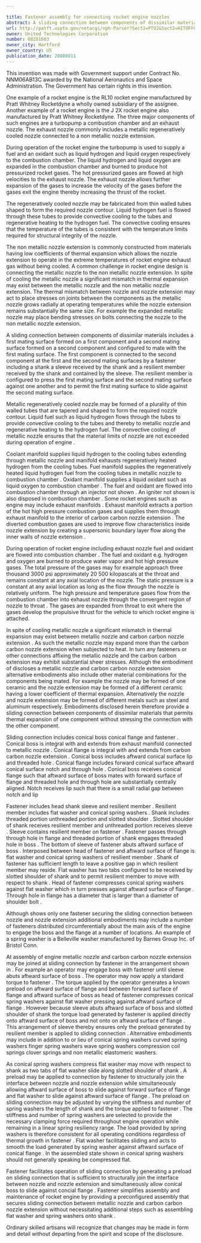 ```yaml
---

title: Fastener assembly for connecting rocket engine nozzles
abstract: A sliding connection between components of dissimilar materials includes a first mating surface formed on a first component and a second mating surface formed on a second component and configured to mate with the first mating surface. The first component is connected to the second component at the first and the second mating surfaces by a fastener including a shank, a sleeve received by the shank, and a resilient member received by the shank and contained by the sleeve. The resilient member is configured to press the first mating surface and the second mating surface against one another and to permit the first mating surface to slide against the second mating surface.
url: http://patft.uspto.gov/netacgi/nph-Parser?Sect1=PTO2&Sect2=HITOFF&p=1&u=%2Fnetahtml%2FPTO%2Fsearch-adv.htm&r=1&f=G&l=50&d=PALL&S1=08281603&OS=08281603&RS=08281603
owner: United Technologies Corporation
number: 08281603
owner_city: Hartford
owner_country: US
publication_date: 20080811
---
```

This invention was made with Government support under Contract No. NNM06AB13C awarded by the National Aeronautics and Space Administration. The Government has certain rights in this invention.

One example of a rocket engine is the RL10 rocket engine manufactured by Pratt Whitney Rocketdyne a wholly owned subsidiary of the assignee. Another example of a rocket engine is the J 2X rocket engine also manufactured by Pratt Whitney Rocketdyne. The three major components of such engines are a turbopump a combustion chamber and an exhaust nozzle. The exhaust nozzle commonly includes a metallic regeneratively cooled nozzle connected to a non metallic nozzle extension.

During operation of the rocket engine the turbopump is used to supply a fuel and an oxidant such as liquid hydrogen and liquid oxygen respectively to the combustion chamber. The liquid hydrogen and liquid oxygen are expanded in the combustion chamber and burned to produce hot pressurized rocket gases. The hot pressurized gases are flowed at high velocities to the exhaust nozzle. The exhaust nozzle allows further expansion of the gases to increase the velocity of the gases before the gases exit the engine thereby increasing the thrust of the rocket.

The regeneratively cooled nozzle may be fabricated from thin walled tubes shaped to form the required nozzle contour. Liquid hydrogen fuel is flowed through these tubes to provide convective cooling to the tubes and regenerative heating to the hydrogen fuel. The convective cooling ensures that the temperature of the tubes is consistent with the temperature limits required for structural integrity of the nozzle.

The non metallic nozzle extension is commonly constructed from materials having low coefficients of thermal expansion which allows the nozzle extension to operate in the extreme temperatures of rocket engine exhaust gas without being cooled. A common challenge in rocket engine design is connecting the metallic nozzle to the non metallic nozzle extension. In spite of cooling the metallic nozzle a significant mismatch in thermal expansion may exist between the metallic nozzle and the non metallic nozzle extension. The thermal mismatch between nozzle and nozzle extension may act to place stresses on joints between the components as the metallic nozzle grows radially at operating temperatures while the nozzle extension remains substantially the same size. For example the expanded metallic nozzle may place bending stresses on bolts connecting the nozzle to the non metallic nozzle extension.

A sliding connection between components of dissimilar materials includes a first mating surface formed on a first component and a second mating surface formed on a second component and configured to mate with the first mating surface. The first component is connected to the second component at the first and the second mating surfaces by a fastener including a shank a sleeve received by the shank and a resilient member received by the shank and contained by the sleeve. The resilient member is configured to press the first mating surface and the second mating surface against one another and to permit the first mating surface to slide against the second mating surface.

Metallic regeneratively cooled nozzle may be formed of a plurality of thin walled tubes that are tapered and shaped to form the required nozzle contour. Liquid fuel such as liquid hydrogen flows through the tubes to provide convective cooling to the tubes and thereby to metallic nozzle and regenerative heating to the hydrogen fuel. The convective cooling of metallic nozzle ensures that the material limits of nozzle are not exceeded during operation of engine .

Coolant manifold supplies liquid hydrogen to the cooling tubes extending through metallic nozzle and manifold exhausts regeneratively heated hydrogen from the cooling tubes. Fuel manifold supplies the regeneratively heated liquid hydrogen fuel from the cooling tubes in metallic nozzle to combustion chamber . Oxidant manifold supplies a liquid oxidant such as liquid oxygen to combustion chamber . The fuel and oxidant are flowed into combustion chamber through an injector not shown . An igniter not shown is also disposed in combustion chamber . Some rocket engines such as engine may include exhaust manifolds . Exhaust manifold extracts a portion of the hot high pressure combustion gases and supplies them through exhaust manifold to the interior of carbon carbon nozzle extension . The diverted combustion gases are used to improve flow characteristics inside nozzle extension by creating a supersonic boundary layer flow along the inner walls of nozzle extension .

During operation of rocket engine including exhaust nozzle fuel and oxidant are flowed into combustion chamber . The fuel and oxidant e.g. hydrogen and oxygen are burned to produce water vapor and hot high pressure gases. The total pressure of the gases may for example approach three thousand 3000 psi approximately 20 500 kilopascals at the throat and remains constant at any axial location of the nozzle. The static pressure is a constant at any axial location as long as the flow through the nozzle is relatively uniform. The high pressure and temperature gases flow from the combustion chamber into exhaust nozzle through the convergent region of nozzle to throat . The gases are expanded from throat to exit where the gases develop the propulsive thrust for the vehicle to which rocket engine is attached.

In spite of cooling metallic nozzle a significant mismatch in thermal expansion may exist between metallic nozzle and carbon carbon nozzle extension . As such the metallic nozzle may expand more than the carbon carbon nozzle extension when subjected to heat. In turn any fasteners or other connections affixing the metallic nozzle and the carbon carbon extension may exhibit substantial sheer stresses. Although the embodiment of discloses a metallic nozzle and carbon carbon nozzle extension alternative embodiments also include other material combinations for the components being mated. For example the nozzle may be formed of one ceramic and the nozzle extension may be formed of a different ceramic having a lower coefficient of thermal expansion. Alternatively the nozzle and nozzle extension may be formed of different metals such as steel and aluminum respectively. Embodiments disclosed herein therefore provide a sliding connection between components of dissimilar materials that permits thermal expansion of one component without stressing the connection with the other component.

Sliding connection includes conical boss conical flange and fastener . Conical boss is integral with and extends from exhaust manifold connected to metallic nozzle . Conical flange is integral with and extends from carbon carbon nozzle extension . Conical boss includes aftward conical surface lip and threaded hole . Conical flange includes forward conical surface aftward conical surface notch and through hole . Conical boss receives conical flange such that aftward surface of boss mates with forward surface of flange and threaded hole and through hole are substantially centrally aligned. Notch receives lip such that there is a small radial gap between notch and lip

Fastener includes head shank sleeve and resilient member . Resilient member includes flat washer and conical spring washers . Shank includes threaded portion unthreaded portion and slotted shoulder . Slotted shoulder of shank receives resilient member and unthreaded portion receives sleeve . Sleeve contains resilient member on fastener . Fastener passes through through hole in flange and threaded portion of shank engages threaded hole in boss . The bottom of sleeve of fastener abuts aftward surface of boss . Interposed between head of fastener and aftward surface of flange is flat washer and conical spring washers of resilient member . Shank of fastener has sufficient length to leave a positive gap in which resilient member may reside. Flat washer has two tabs configured to be received by slotted shoulder of shank and to permit resilient member to move with respect to shank . Head of fastener compresses conical spring washers against flat washer which in turn presses against aftward surface of flange . Through hole in flange has a diameter that is larger than a diameter of shoulder bolt .

Although shows only one fastener securing the sliding connection between nozzle and nozzle extension additional embodiments may include a number of fasteners distributed circumferentially about the main axis of the engine to engage the boss and the flange at a number of locations. An example of a spring washer is a Belleville washer manufactured by Barnes Group Inc. of Bristol Conn.

At assembly of engine metallic nozzle and carbon carbon nozzle extension may be joined at sliding connection by fastener in the arrangement shown in . For example an operator may engage boss with fastener until sleeve abuts aftward surface of boss . The operator may now apply a standard torque to fastener . The torque applied by the operator generates a known preload on aftward surface of flange and between forward surface of flange and aftward surface of boss as head of fastener compresses conical spring washers against flat washer pressing against aftward surface of flange . However because sleeve abuts aftward surface of boss and slotted shoulder of shank the torque load generated by fastener is applied directly onto aftward surface of boss and not onto on aftward surface of flange . This arrangement of sleeve thereby ensures only the preload generated by resilient member is applied to sliding connection . Alternative embodiments may include in addition to or lieu of conical spring washers curved spring washers finger spring washers wave spring washers compression coil springs clover springs and non metallic elastomeric washers.

As conical spring washers compress flat washer may move with respect to shank as two tabs of flat washer slide along slotted shoulder of shank . A preload may be applied to connection by fastener to structurally join the interface between nozzle and nozzle extension while simultaneously allowing aftward surface of boss to slide against forward surface of flange and flat washer to slide against aftward surface of flange . The preload on sliding connection may be adjusted by varying the stiffness and number of spring washers the length of shank and the torque applied to fastener . The stiffness and number of spring washers are selected to provide the necessary clamping force required throughout engine operation while remaining in a linear spring resiliency range. The load provided by spring washers is therefore consistent for all operating conditions regardless of thermal growth in fastener . Flat washer facilitates sliding and acts to smooth the load generated by spring washer against aftward surface of conical flange . In the assembled state shown in conical spring washers should not generally speaking be compressed flat.

Fastener facilitates operation of sliding connection by generating a preload on sliding connection that is sufficient to structurally join the interface between nozzle and nozzle extension and simultaneously allow conical boss to slide against concial flange . Fastener simplifies assembly and maintenance of rocket engine by providing a preconfigured assembly that secures sliding connection between metallic nozzle and carbon carbon nozzle extension without necessitating additional steps such as assembling flat washer and spring washers onto shank .

Ordinary skilled artisans will recognize that changes may be made in form and detail without departing from the spirit and scope of the disclosure.

